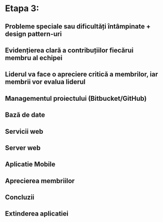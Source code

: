 
# Etapa 3:

## Probleme speciale sau dificultăți întâmpinate + design pattern-uri

## Evidențierea clară a contribuțiilor fiecărui membru al echipei

## Liderul va face o apreciere critică a membrilor, iar membrii vor evalua liderul

## Managementul proiectului (Bitbucket/GitHub)

## Bază de date

## Servicii web

## Server web

## Aplicatie Mobile

## Aprecierea membriilor

## Concluzii

## Extinderea aplicatiei
